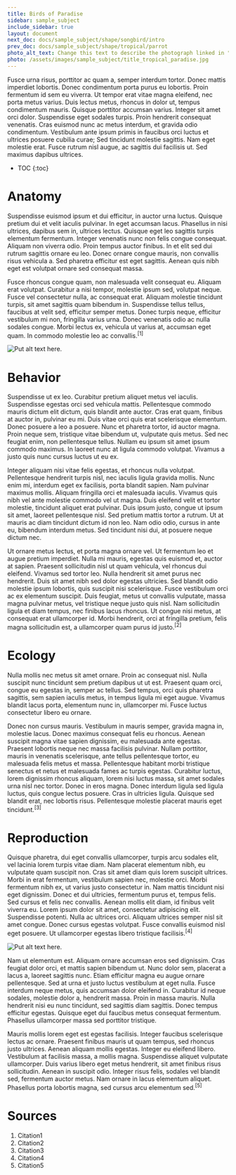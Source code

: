 ```yaml
---
title: Birds of Paradise
sidebar: sample_subject
include_sidebar: true
layout: document
next_doc: docs/sample_subject/shape/songbird/intro
prev_doc: docs/sample_subject/shape/tropical/parrot
photo_alt_text: Change this text to describe the photograph linked in "photo".
photo: /assets/images/sample_subject/title_tropical_paradise.jpg
---
```


Fusce urna risus, porttitor ac quam a, semper interdum tortor. Donec mattis imperdiet lobortis. Donec condimentum porta purus eu lobortis. Proin fermentum id sem eu viverra. Ut tempor erat vitae magna eleifend, nec porta metus varius. Duis lectus metus, rhoncus in dolor ut, tempus condimentum mauris. Quisque porttitor accumsan varius. Integer sit amet orci dolor. Suspendisse eget sodales turpis. Proin hendrerit consequat venenatis. Cras euismod nunc ac metus interdum, et gravida odio condimentum. Vestibulum ante ipsum primis in faucibus orci luctus et ultrices posuere cubilia curae; Sed tincidunt molestie sagittis. Nam eget molestie erat. Fusce rutrum nisl augue, ac sagittis dui facilisis ut. Sed maximus dapibus ultrices. 

* TOC
{:toc}

# Anatomy

Suspendisse euismod ipsum et dui efficitur, in auctor urna luctus. Quisque pretium dui et velit iaculis pulvinar. In eget accumsan lacus. Phasellus in nisi ultrices, dapibus sem in, ultrices lectus. Quisque eget leo sagittis turpis elementum fermentum. Integer venenatis nunc non felis congue consequat. Aliquam non viverra odio. Proin tempus auctor finibus. In et elit sed dui rutrum sagittis ornare eu leo. Donec ornare congue mauris, non convallis risus vehicula a. Sed pharetra efficitur est eget sagittis. Aenean quis nibh eget est volutpat ornare sed consequat massa.

Fusce rhoncus congue quam, non malesuada velit consequat eu. Aliquam erat volutpat. Curabitur a nisi tempor, molestie ipsum sed, volutpat neque. Fusce vel consectetur nulla, ac consequat erat. Aliquam molestie tincidunt turpis, sit amet sagittis quam bibendum in. Suspendisse tellus tellus, faucibus at velit sed, efficitur semper metus. Donec turpis neque, efficitur vestibulum mi non, fringilla varius urna. Donec venenatis odio ac nulla sodales congue. Morbi lectus ex, vehicula ut varius at, accumsan eget quam. In commodo molestie leo ac convallis.<sup>[1]</sup>

![Put alt text here.](/template-information-site/assets/images/sample_subject/bird_of_paradise1.jpg)

# Behavior

Suspendisse ut ex leo. Curabitur pretium aliquet metus vel iaculis. Suspendisse egestas orci sed vehicula mattis. Pellentesque commodo mauris dictum elit dictum, quis blandit ante auctor. Cras erat quam, finibus at auctor in, pulvinar eu mi. Duis vitae orci quis erat scelerisque elementum. Donec posuere a leo a posuere. Nunc et pharetra tortor, id auctor magna. Proin neque sem, tristique vitae bibendum ut, vulputate quis metus. Sed nec feugiat enim, non pellentesque tellus. Nullam eu ipsum sit amet ipsum commodo maximus. In laoreet nunc at ligula commodo volutpat. Vivamus a justo quis nunc cursus luctus ut eu ex.

Integer aliquam nisi vitae felis egestas, et rhoncus nulla volutpat. Pellentesque hendrerit turpis nisl, nec iaculis ligula gravida mollis. Nunc enim mi, interdum eget ex facilisis, porta blandit sapien. Nam pulvinar maximus mollis. Aliquam fringilla orci et malesuada iaculis. Vivamus quis nibh vel ante molestie commodo vel ut magna. Duis eleifend velit et tortor molestie, tincidunt aliquet erat pulvinar. Duis ipsum justo, congue ut ipsum sit amet, laoreet pellentesque nisl. Sed pretium mattis tortor a rutrum. Ut at mauris ac diam tincidunt dictum id non leo. Nam odio odio, cursus in ante eu, bibendum interdum metus. Sed tincidunt nisi dui, at posuere neque dictum nec.

Ut ornare metus lectus, et porta magna ornare vel. Ut fermentum leo et augue pretium imperdiet. Nulla mi mauris, egestas quis euismod et, auctor at sapien. Praesent sollicitudin nisl ut quam vehicula, vel rhoncus dui eleifend. Vivamus sed tortor leo. Nulla hendrerit sit amet purus nec hendrerit. Duis sit amet nibh sed dolor egestas ultricies. Sed blandit odio molestie ipsum lobortis, quis suscipit nisi scelerisque. Fusce vestibulum orci ac ex elementum suscipit. Duis feugiat, metus ut convallis vulputate, massa magna pulvinar metus, vel tristique neque justo quis nisl. Nam sollicitudin ligula et diam tempus, nec finibus lacus rhoncus. Ut congue nisi metus, at consequat erat ullamcorper id. Morbi hendrerit, orci at fringilla pretium, felis magna sollicitudin est, a ullamcorper quam purus id justo.<sup>[2]</sup>

# Ecology

Nulla mollis nec metus sit amet ornare. Proin ac consequat nisl. Nulla suscipit nunc tincidunt sem pretium dapibus ut ut est. Praesent quam orci, congue eu egestas in, semper ac tellus. Sed tempus, orci quis pharetra sagittis, sem sapien iaculis metus, in tempus ligula mi eget augue. Vivamus blandit lacus porta, elementum nunc in, ullamcorper mi. Fusce luctus consectetur libero eu ornare.

Donec non cursus mauris. Vestibulum in mauris semper, gravida magna in, molestie lacus. Donec maximus consequat felis eu rhoncus. Aenean suscipit magna vitae sapien dignissim, eu malesuada ante egestas. Praesent lobortis neque nec massa facilisis pulvinar. Nullam porttitor, mauris in venenatis scelerisque, ante tellus pellentesque tortor, eu malesuada felis metus et massa. Pellentesque habitant morbi tristique senectus et netus et malesuada fames ac turpis egestas. Curabitur luctus, lorem dignissim rhoncus aliquam, lorem nisi luctus massa, sit amet sodales urna nisl nec tortor. Donec in eros magna. Donec interdum ligula sed ligula luctus, quis congue lectus posuere. Cras in ultricies ligula. Quisque sed blandit erat, nec lobortis risus. Pellentesque molestie placerat mauris eget tincidunt.<sup>[3]</sup>

# Reproduction

Quisque pharetra, dui eget convallis ullamcorper, turpis arcu sodales elit, vel lacinia lorem turpis vitae diam. Nam placerat elementum nibh, eu vulputate quam suscipit non. Cras sit amet diam quis lorem suscipit ultrices. Morbi in erat fermentum, vestibulum sapien nec, molestie orci. Morbi fermentum nibh ex, ut varius justo consectetur in. Nam mattis tincidunt nisi eget dignissim. Donec et dui ultricies, fermentum purus et, tempus felis. Sed cursus et felis nec convallis. Aenean mollis elit diam, id finibus velit viverra eu. Lorem ipsum dolor sit amet, consectetur adipiscing elit. Suspendisse potenti. Nulla ac ultrices orci. Aliquam ultrices semper nisl sit amet congue. Donec cursus egestas volutpat. Fusce convallis euismod nisl eget posuere. Ut ullamcorper egestas libero tristique facilisis.<sup>[4]</sup>

![Put alt text here.](/template-information-site/assets/images/sample_subject/bird_of_paradise2.jpg)

Nam ut elementum est. Aliquam ornare accumsan eros sed dignissim. Cras feugiat dolor orci, et mattis sapien bibendum ut. Nunc dolor sem, placerat a lacus a, laoreet sagittis nunc. Etiam efficitur magna eu augue ornare pellentesque. Sed at urna et justo luctus vestibulum at eget nulla. Fusce interdum neque metus, quis accumsan dolor eleifend in. Curabitur id neque sodales, molestie dolor a, hendrerit massa. Proin in massa mauris. Nulla hendrerit nisi eu nunc tincidunt, sed sagittis diam sagittis. Donec tempus efficitur egestas. Quisque eget dui faucibus metus consequat fermentum. Phasellus ullamcorper massa sed porttitor tristique.

Mauris mollis lorem eget est egestas facilisis. Integer faucibus scelerisque lectus ac ornare. Praesent finibus mauris ut quam tempus, sed rhoncus justo ultrices. Aenean aliquam mollis egestas. Integer eu eleifend libero. Vestibulum at facilisis massa, a mollis magna. Suspendisse aliquet vulputate ullamcorper. Duis varius libero eget metus hendrerit, sit amet finibus risus sollicitudin. Aenean in suscipit odio. Integer risus felis, sodales vel blandit sed, fermentum auctor metus. Nam ornare in lacus elementum aliquet. Phasellus porta lobortis magna, sed cursus arcu elementum sed.<sup>[5]</sup>

# Sources

1. Citation1
2. Citation2
3. Citation3
4. Citation4
5. Citation5
